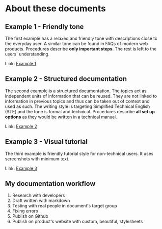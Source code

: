 # About these documents
## Example 1 - Friendly tone
The first example has a relaxed and friendly tone with descriptions close to the everyday user. A similar tone can be found in FAQs of modern web products. Procedures describe **only important steps**. The rest is left to the users' understanding.

Link: [Example 1](https://github.com/deedzey/docs/blob/master/Example1.md)

## Example 2 - Structured documentation
The second example is a structured documentation. The topics act as independent units of information that can be reused. They are not linked to information in previous topics and thus can be taken out of context and used as such. The writing style is targeting Simplified Technical English (STE) and the tone is formal and technical. Procedures describe **all set up options** as they would be written in a technical manual. 

Link: [Example 2](https://github.com/deedzey/docs/blob/master/Example2.md)

## Example 3 - Visual tutorial
The third example is friendly tutorial style for non-technical users. It uses screenshots with minimum text.

Link: [Example 3](https://github.com/deedzey/docs/blob/master/Example3.md)

## My documentation workflow

 1. Research with developers
 1. Draft written with markdown
 1. Testing with real people in document's target group
 1. Fixing errors
 1. Publish on Github
 1. Publish on product's website with custom, beautiful, stylesheets